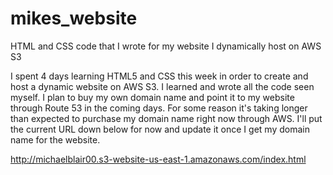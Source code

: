 # mikes_website
HTML and CSS code that I wrote for my website I dynamically host on AWS S3


I spent 4 days learning HTML5 and CSS this week in order to create and host a dynamic website on AWS S3. I learned and wrote all the code seen myself. I plan to buy my own domain name and point it to my website through Route 53 in the coming days. For some reason it's taking longer than expected to purchase my domain name right now through AWS. I'll put the current URL down below for now and update it once I get my domain name for the website.

http://michaelblair00.s3-website-us-east-1.amazonaws.com/index.html
